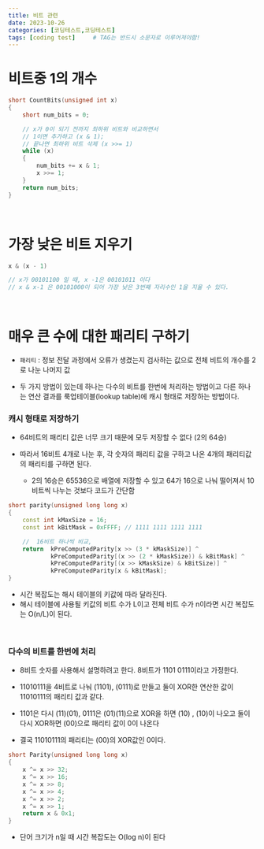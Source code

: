 ```yaml
---
title: 비트 관련
date: 2023-10-26
categories: [코딩테스트,코딩테스트]
tags: [coding test]		# TAG는 반드시 소문자로 이루어져야함!
---
```


**비트중 1의 개수**
==============

```c++
short CountBits(unsigned int x)
{
	short num_bits = 0;

    // x가 0이 되기 전까지 최하위 비트와 비교하면서
    // 1이면 추가하고 (x & 1);
    // 끝나면 최하위 비트 삭제 (x >>= 1)
	while (x)
	{
		num_bits += x & 1;
		x >>= 1;
	}
	return num_bits;
}
```

<br>

**가장 낮은 비트 지우기**
==========

```c++
x & (x - 1)

// x가 00101100 일 때, x -1은 00101011 이다
// x & x-1 은 00101000이 되어 가장 낮은 3번째 자리수인 1을 지울 수 있다.
```


<br>

**매우 큰 수에 대한 패리티 구하기**
=============

* `패리티` : 정보 전달 과정에서 오류가 생겼는지 검사하는 값으로 전체 비트의 개수를 2로 나눈 나머지 값

* 두 가지 방법이 있는데 하나는 다수의 비트를 한번에 처리하는 방법이고 다른 하나는 연산 결과를 룩업테이블(lookup table)에 캐시 형태로 저장하는 방법이다.

### 캐시 형태로 저장하기

* 64비트의 패리티 값은 너무 크기 때문에 모두 저장할 수 없다 (2의 64승)

* 따라서 16비트 4개로 나눈 후, 각 숫자의 패리티 값을 구하고 나온 4개의 패리티값의 패리티를 구하면 된다.

    * 2의 16승은 65536으로 배열에 저장할 수 있고 64가 16으로 나눠 떨어져서 10비트씩 나누는 것보다 코드가 간단함

```c++
short parity(unsigned long long x)
{
    const int kMaxSize = 16;
    const int kBitMask = 0xFFFF; // 1111 1111 1111 1111

    //  16비트 하나씩 비교,
    return  kPreComputedParity[x >> (3 * kMaskSize)] ^
            kPreComputedParity[(x >> (2 * kMaskSize)) & kBitMask] ^
            kPreComputedParity[(x >> kMaskSize) & kBitSize)] ^
            kPreComputedParity[x & kBitMask];
}
```
* 시간 복잡도는 해시 테이블의 키값에 따라 달라진다.
* 해시 테이블에 사용될 키값의 비트 수가 L이고 전체 비트 수가 n이라면 시간 복잡도는 O(n/L)이 된다.

<br>

### 다수의 비트를 한번에 처리

* 8비트 숫자를 사용해서 설명하려고 한다. 8비트가 1101 0111이라고 가정한다.

* 11010111을 4비트로 나눠 (1101), (0111)로 만들고 둘이 XOR한 연산한 값이 11010111의 패리티 값과 같다.

* 1101은 다시 (11)(01), 0111은 (01)(11)으로 XOR을 하면 (10) , (10)이 나오고 둘이 다시 XOR하면 (00)으로 패리티 값이 0이 나온다
* 결국 11010111의 패리티는 (00)의 XOR값인 0이다.

```c++
short Parity(unsigned long long x)
{
    x ^= x >> 32;
    x ^= x >> 16;
    x ^= x >> 8;
    x ^= x >> 4;
    x ^= x >> 2;
    x ^= x >> 1;
    return x & 0x1;
}
```
* 단어 크기가 n일 때 시간 복잡도는 O(log n)이 된다